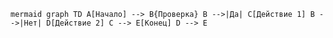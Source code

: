 ```mermaid graph TD A[Начало] --> B{Проверка} B -->|Да| C[Действие 1] B -->|Нет| D[Действие 2] C --> E[Конец] D --> E ```
